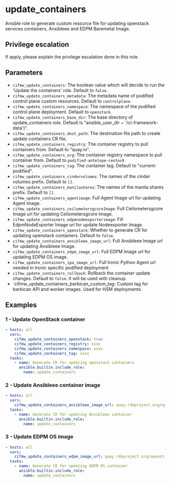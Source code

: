 # update_containers

Ansible role to generate custom resource file for updating
openstack services containers, Ansibleee and EDPM Baremetal Image.

## Privilege escalation
If apply, please explain the privilege escalation done in this role.

## Parameters
* `cifmw_update_containers`: The boolean value which will decide to run the 'Update the containers' role. Default to `false`.
* `cifmw_update_containers_metadata`: The metadata name of podified control plane custom resources. Default to `controlplane`.
* `cifmw_update_containers_namespace`: The namespace of the podified control plane deployment. Default to `openstack`.
* `cifmw_update_containers_base_dir`: The base directory of update_containers role. Default is "ansible_user_dir ~ '/ci-framework-data')".
* `cifmw_update_containers_dest_path`: The destination file path to create update containers CR file.
* `cifmw_update_containers_registry`: The container registry to pull containers from. Default to "quay.io".
* `cifmw_update_containers_org`: The container registry namespace to pull container from. Default to `podified-antelope-centos9`
* `cifmw_update_containers_tag`: The container tag. Default to "current-podified".
* `cifmw_update_containers_cindervolumes`: The names of the cinder volumes prefix. Default to `[]`.
* `cifmw_update_containers_manilashares`: The names of the manila shares prefix. Default to `[]`.
* `cifmw_update_containers_agentimage`: Full Agent Image url for updating Agent Image.
* `cifmw_update_containers_ceilometersgcoreImage`: Full Ceilometersgcore Image url for updating Ceilometersgcore Image.
* `cifmw_update_containers_edpmnodeexporterimage`: Fill EdpmNodeExporter Image url for update Nodeexporter Image.
* `cifmw_update_containers_openstack`: Whether to generate CR for updating openstack containers. Default to `false`.
* `cifmw_update_containers_ansibleee_image_url`: Full Ansibleee Image url for updating Ansibleee Image.
* `cifmw_update_containers_edpm_image_url`: Full EDPM Image url for updating EDPM OS image.
* `cifmw_update_containers_ipa_image_url`: Full Ironic Python Agent url needed in Ironic specific podified deployment
* `cifmw_update_containers_rollback`: Rollback the container update changes. Default to `false`. It will be used with cleanup.
* `cifmw_update_containers_barbican_custom_tag: Custom tag for barbican API and worker images.  Used for HSM deployments.

## Examples
### 1 - Update OpenStack container
```yaml
- hosts: all
  vars:
    cifmw_update_containers_openstack: true
    cifmw_update_containers_registry: xxxx
    cifmw_update_containers_namespace: xxxx
    cifmw_update_containers_tag: xxxx
  tasks:
    - name: Generate CR for updating openstack containers
      ansible.builtin.include_role:
        name: update_containers
```

### 2 - Update Ansibleee container image
```yaml
- hosts: all
  vars:
    cifmw_update_containers_ansibleee_image_url: quay.rdoproject.org/openstack-k8s-operators/openstack-ansibleee-runner:current-podified
  tasks:
    - name: Generate CR for updating Ansibleee container
      ansible.builtin.include_role:
        name: update_containers
```

### 3 - Update EDPM OS image
```yaml
- hosts: all
  vars:
    cifmw_update_containers_edpm_image_url: quay.rdoproject.org/openstack-k8s-operators/edpm-hardened-uefi:current-podified
  tasks:
    - name: Generate CR for updating EDPM OS container
      ansible.builtin.include_role:
        name: update_containers
```
